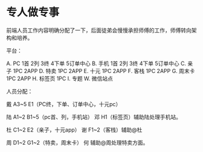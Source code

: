 # 专人做专事

前端人员工作内容明确分配了一下，后面徒弟会慢慢承担师傅的工作，师傅转向架构和培养。

平台：

A. PC     1首 2列 3终 4下单 5订单中心
B. 手机   1首 2列 3终 4下单 5订单中心
C. 亲子   1PC 2APP
D. 特卖   1PC 2APP
E. 十元   1PC 2APP
F. 客栈   1PC 2APP
G. 周末卡 1PC 2APP
H. 标签页 1PC
I. 专题
W. 微信站点

人员分配：

戴 A3~5 E1（PC终，下单、订单中心，十元pc）

陆 A1~2 B1~5（pc首、列，手机站）
邓 H1（标签页）辅助陆处理手机站。

杜 C1~2 E2（亲子，十元app）
谢 F1~2（客栈）辅助@杜

周 D1~2 G1~2（特卖，周末卡）
何 辅助@周处理特卖方面。

